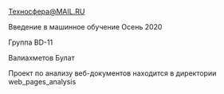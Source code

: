Техносфера@MAIL.RU

Введение в машинное обучение
Осень 2020

Группа BD-11

Валиахметов Булат

Проект по анализу веб-документов находится в директории web_pages_analysis
